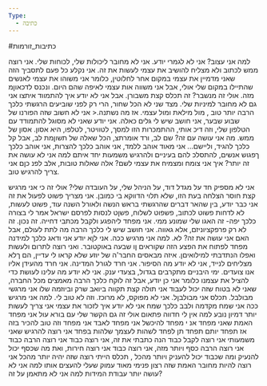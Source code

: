 ```yaml
---
Type:
  - כתיבה
---
```

#כתיבות_זורמות 

למה אני עצוב? אני לא לגמרי יודע. אני לא מחובר ליכולות שלי, לכוחות שלי. אני רוצה ממש לכתוב ולא מצליח להושיב את עצמי לעשות את זה. אני נקלע כל פעם לתסביך הזה שאני מדמיין את עצמי במקום אחר לחלוטין, כלומר אני משוהו את עצמי לאנשים שהתיילו  במקום שלי אולי, אבל אני משווה אות עצמי לאיפה שהם היום. ונכנס לדכאוןמ מזה. אולי זה מנשבר?
זה תכלס קצת משבורן. אבל אני לא יודע איך להתמווד איתצו
אני גם לא מחובר למיניות שלי. מצד שני לא הכל שחור, הרי רק לפני שוביעים הרגשתי כלכך הרבה יותר טוב , מול מילאת ומול עצמי. אז מה נשתנה.<
אני לא חשוב שזה הפורנו של שבוע שבער, אני חושב שיש לי גלים  כאלה.
אני יודע שאני לא מסוגל להתמודד עם הטלפון שלי, וזה דיכ אותי, ההתמכרות הזו למסך, לטוויטר, לטלפו, היא אסון. אסון של ממש.
מה אני עושה עם זה? שם לב, ורד אומרתצ, הכל שאלה של תשוןמת לב, אבל קל כלכך להגיד, וליישם...
אני מאוד אוהב ללמד, אני אוהב כלכך להצרות, אני אוהב כלכך ךפגוש אנשים, להתסלכ להם בעיניים ולהרגיש משמעות יחד איתם
למה אני לא עושה את זה יותר?
איך אני צומח ומצמיח את עצמי לשם? אלה שאלות טובות, אלב לפנ כןם אני צריך להרגיש טוב.

אני לא מספיק חד על מגדל דוד, על הניהל שלי, על העובדה שלי? אולי זה כי אני מרגיש קצת חוסר הצלחה בעת הזו, שלא תלוי הדווקא בי כמובן.
אני מצריך פשוט לפעול את זה אני כבר יודע, בין שהאר דברים שהרגשתי בראש הנשה ולאורל השנה עוד, פשוט לעשות, לא לדחות פשוט לכתוב, פשפוט לשלוח, פשןט לנסות לפרסם
ישראל אמר לי בצורה כלכך יפה- זה האגו שלי שמונע ממי. אני מפחד ליהפגע ולקבל מכתבי דחייה.
זה נכון. זה לא רק פרפקציוניזם, אלא גאווה.
אני חושב שיש לי כלכך הרבה מה לתת לעולם, אבל האם אני עושה את זה?
לא.
למה אני מרגיש ככה.
אני לןא יודע
אני ודאג כלכך למידנה
מפחד לפתוח את הפצע הזה שקוראים ןו שבעה באוקטובר.
ואני רוצה לתרום
ולעשות
ואפלו הנתדבתי למילואיםן. איזה מבאסים החבר'ה של יוזע שלא קראו לי עדיין, הם ךלא מצליחים לנייד, אני לא יודע מה הסיפור.
אני חרד לגורל המדינה. אני חרד מהעידן אליו אנו צועדים.
ימי היבניים מתקרבים בגדול, בצעדי ענק.
אני לא יודע מה עלינו לעושת כדי להציל את עצמנו
כלומר אני כן יודע, אבל זה לוקח כלכך הרבה מאמצים מכל החברה, שאני לא בטוח שזה יכול לעבוד
אני תולה קצת תקווה ביואב שרק וביוזמה שלו
אני מרגשי מבולבל. תכלס אני מבולבןל. אני לא מפוקס, לא מרוכז. וזה לא טוב לי.
למה אני מרגיש ככה
אני שמח מקדמה ולבב
כלכך שמח
אני לא יודע איך לזכור את עצמי
אני צריך לעשות יותר דמיון נובע
למה אין לי חדווה פתאום
אולי זה גם הקשר שלי עם בורא עול
אני מפחד
האמת שאני מפחד
אנ י מפחד להיכשל
אני מפחד לאבד
אני מפחד
וזה טוב להכיר בזה
אז תפחד יותם
תפחד
תן לפחד לשהות
לעצמך שלהות בפחד
אני רוצה להרגיש שאני משמעותי
אני רוצה לקבל כבוד
הנה כתבתי את זה, אני רוצה כבוד
אני רוצה הרבה כבוד
אני רוצה הרבה כסף
ויותר מזה, אני רוצה כבוד
אני רוצה חירות, ואת מה שכסף יכול להנעיק
ומה שכבוד יכול להעניק
ויותר מהכל , תכלס הייתי רוצה שזה יהיה יותר מהכל
אני רוצה להיות מחובר
האמת שזה רצון פנימי מאוד עמוק שעלי להעצים אותו
למה אני לא עושה יותר עבודת המידות
למה אני לא מתאמן על זה?

